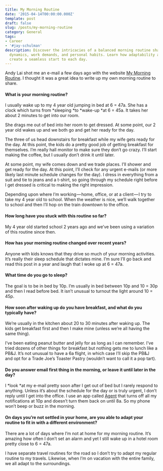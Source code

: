 ```yaml
---
title: My Morning Routine
date: '2015-04-14T00:00:00.000Z'
template: post
draft: false
slug: /posts/my-morning-routine
category: General
tags:
- Career
- '#jay-schulman'
description: Discover the intricacies of a balanced morning routine shaped by family
  dynamics, work demands, and personal habits. Learn how adaptability and planning
  create a seamless start to each day.
---
```

Andy Lai shot me an e-mail a few days ago with the website [My Morning Routine](http://www.mymorningroutine.com). I thought it was a great idea to write up my own morning routine to share.

#### What is your morning routine?

I usually wake up to my 4 year old jumping in bed at 6 = 47a. She has a clock which turns from *sleeping *to *wake-up *at 6 = 45a. It takes her about 2 minutes to get into our room.

She drags me out of bed into her room to get dressed. At some point, our 2 year old wakes up and we both go and get her ready for the day.

The three of us head downstairs for breakfast while my wife gets ready for the day. At this point, the kids do a pretty good job of getting breakfast for themselves. I’m really hall monitor to make sure they don’t go crazy. I’ll start making the coffee, but I usually don’t drink it until later.

At some point, my wife comes down and we trade places. I’ll shower and get ready for the day. At this point, I’ll check for any urgent e-mails (or more likely last minute schedule changes for the day). I dress in everything from a suit and tie to jeans and a t-shirt, so going through my schedule right before I get dressed is critical to making the right impression.

Depending upon where I’m working — home, office, or at a client — I try to take my 4 year old to school. When the weather is nice, we’ll walk together to school and then I’ll hop on the train downtown to the office.

#### How long have you stuck with this routine so far?

My 4 year old started school 2 years ago and we’ve been using a variation of this routine since then.

#### How has your morning routine changed over recent years?

Anyone with kids knows that they drive so much of your morning activities. It’s really their sleep schedule that dictates mine. I’m sure I’ll go back and read this post in a year and laugh that I woke up at 6 = 47a.

#### What time do you go to sleep?

The goal is to be in bed by 10p. I’m usually in bed between 10p and 10 = 30p and then I read before bed. It isn’t unusual to turnout the light around 10 = 45p.

#### How soon after waking up do you have breakfast, and what do you typically have?

We’re usually in the kitchen about 20 to 30 minutes after waking up. The kids get breakfast first and then I make mine (unless we’re all having the same thing).

I’ve been eating peanut butter and jelly for as long as I can remember. I’ve tried dozens of other things for breakfast but nothing gets me to lunch like a PB&J. It’s not unusual to have a 6a flight, in which case I’ll skip the PB&J and opt for a Trade Joe’s Toaster Pastry (wouldn’t want to call it a pop tart).

#### Do you answer email first thing in the morning, or leave it until later in the day?

I *look *at my e-mail pretty soon after I get out of bed but I rarely respond to anything. Unless it’s about the schedule for the day or is truly urgent, I don’t reply until I get into the office. I use an app called [Agent](http://tryagent.com/) that turns off all my notifications at 10p and doesn’t turn them back on until 8a. So my phone won’t beep or buzz in the morning.

#### On days you’re not settled in your home, are you able to adapt your routine to fit in with a different environment?

There are a lot of days where I’m not at home for my morning routine. It’s amazing how often I don’t set an alarm and yet I still wake up in a hotel room pretty close to 6 = 47a.

I have separate travel routines for the road so I don’t try to adapt my regular routine to my travels. Likewise, when I’m on vacation with the entire family, we all adapt to the surroundings.